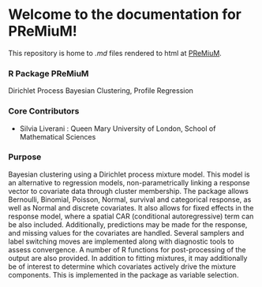 # Welcome to the documentation for PReMiuM!

This repository is home to _.md_ files rendered to html at [PReMiuM](https://premium-r-package.readthedocs.io/en/latest/).

### R Package PReMiuM

Dirichlet Process Bayesian Clustering, Profile Regression

### Core Contributors

- Silvia Liverani : Queen Mary University of London, School of Mathematical Sciences

### Purpose

Bayesian clustering using a Dirichlet process mixture model. This model is an alternative to regression models, non-parametrically linking a response vector to covariate data through cluster membership. The package allows Bernoulli, Binomial, Poisson, Normal, survival and categorical response, as well as Normal and discrete covariates. It also allows for fixed effects in the response model, where a spatial CAR (conditional autoregressive) term can be also included. Additionally, predictions may be made for the response, and missing values for the covariates are handled. Several samplers and label switching moves are implemented along with diagnostic tools to assess convergence. A number of R functions for post-processing of the output are also provided. In addition to fitting mixtures, it may additionally be of interest to determine which covariates actively drive the mixture components. This is implemented in the package as variable selection. 


